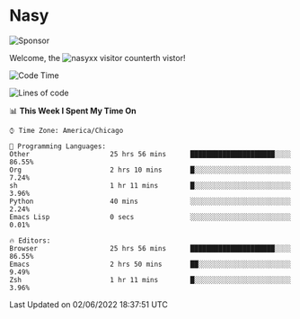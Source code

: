 # Nasy

<!--
<p align="center">
<img height="200" src="https://github-readme-stats.vercel.app/api?username=nasyxx&count_private=true&show_icons=true&theme=dracula&include_all_commits=true"/>
<img height="200" src="https://github-readme-stats.vercel.app/api/top-langs/?username=nasyxx&theme=dracula&hide=html,jupyter+notebook&count_private=true&show_icons=true"/>
</p>

  
----------------
-->

![Sponsor](https://img.shields.io/static/v1.svg?label=Sponsor&message=%E2%9D%A4&logo=GitHub&style=flat&color=pink)
 
Welcome, the ![nasyxx visitor counter](https://count.getloli.com/get/@nasyxx?theme=rule34)th vistor!
 
<!--START_SECTION:waka-->
![Code Time](http://img.shields.io/badge/Code%20Time-2%2C453%20hrs%2016%20mins-blue)

![Lines of code](https://img.shields.io/badge/From%20Hello%20World%20I%27ve%20Written-5%20Million%20lines%20of%20code-blue)

📊 **This Week I Spent My Time On** 

```text
⌚︎ Time Zone: America/Chicago

💬 Programming Languages: 
Other                    25 hrs 56 mins      █████████████████████░░░░   86.55% 
Org                      2 hrs 10 mins       █░░░░░░░░░░░░░░░░░░░░░░░░   7.24% 
sh                       1 hr 11 mins        █░░░░░░░░░░░░░░░░░░░░░░░░   3.96% 
Python                   40 mins             ░░░░░░░░░░░░░░░░░░░░░░░░░   2.24% 
Emacs Lisp               0 secs              ░░░░░░░░░░░░░░░░░░░░░░░░░   0.01%

🔥 Editors: 
Browser                  25 hrs 56 mins      █████████████████████░░░░   86.55% 
Emacs                    2 hrs 50 mins       ██░░░░░░░░░░░░░░░░░░░░░░░   9.49% 
Zsh                      1 hr 11 mins        █░░░░░░░░░░░░░░░░░░░░░░░░   3.96%

```


 Last Updated on 02/06/2022 18:37:51 UTC
<!--END_SECTION:waka-->

<!-- ![visitors](https://visitor-badge.laobi.icu/badge?page_id=nasyxx.nasyxx) -->
